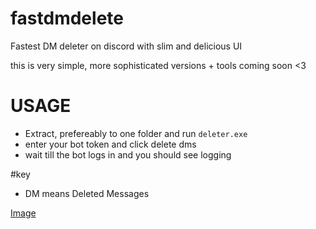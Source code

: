 # fastdmdelete
Fastest DM deleter on discord with slim and delicious UI

this is very simple, more sophisticated versions + tools coming soon <3

# USAGE

- Extract, prefereably to one folder and run `deleter.exe`
- enter your bot token and click delete dms
- wait till the bot logs in and you should see logging

#key

- DM means Deleted Messages

[Image](https://media.discordapp.net/attachments/1059740713392279582/1059740868245983233/image.png?width=825&height=670)
